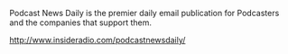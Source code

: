 Podcast News Daily is the premier daily email publication for Podcasters and the companies that support them.

http://www.insideradio.com/podcastnewsdaily/
